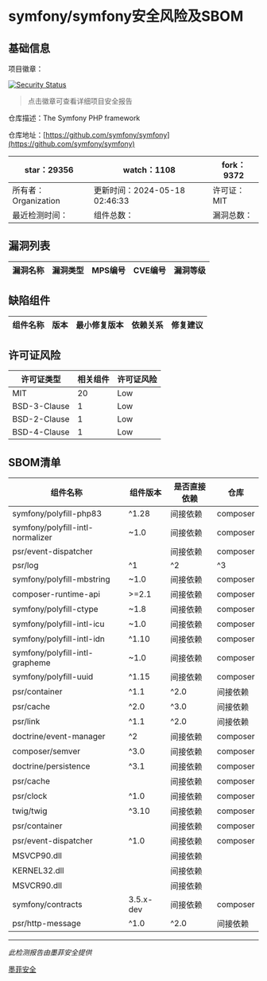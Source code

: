 # symfony/symfony安全风险及SBOM

## 基础信息

项目徽章：

[![Security Status](https://www.murphysec.com/platform3/v31/badge/1791541229427298304.svg)](https://www.murphysec.com/console/report/1691516035264176128/1791541229427298304)

> 点击徽章可查看详细项目安全报告

仓库描述：The Symfony PHP framework

仓库地址：[https://github.com/symfony/symfony](https://github.com/symfony/symfony)

| star：29356 | watch：1108 | fork：9372 |
| ----------- | -------------- | ------------ |
| 所有者：Organization | 更新时间：2024-05-18 02:46:33 | 许可证：MIT |
| 最近检测时间： | 组件总数： | 漏洞总数： |




## 漏洞列表

| 漏洞名称 | 漏洞类型 | MPS编号 | CVE编号 | 漏洞等级 |
| ------- | ------ | ------- | ------ | ----- |





## 缺陷组件

| 组件名称 | 版本 | 最小修复版本 | 依赖关系 | 修复建议 |
| -------- | ---- | ------------ | -------- | -------- |





## 许可证风险

| 许可证类型 | 相关组件 | 许可证风险 |
| ---------- | -------- | ---------- |
|MIT|20|Low|
|BSD-3-Clause|1|Low|
|BSD-2-Clause|1|Low|
|BSD-4-Clause|1|Low|




## SBOM清单

| 组件名称 | 组件版本 | 是否直接依赖 | 仓库 |
| -------- | -------- | ------------ | ---- |
|symfony/polyfill-php83|^1.28|间接依赖|composer|
|symfony/polyfill-intl-normalizer|~1.0|间接依赖|composer|
|psr/event-dispatcher||间接依赖|composer|
|psr/log|^1|^2|^3|间接依赖|composer|
|symfony/polyfill-mbstring|~1.0|间接依赖|composer|
|composer-runtime-api|>=2.1|间接依赖|composer|
|symfony/polyfill-ctype|~1.8|间接依赖|composer|
|symfony/polyfill-intl-icu|~1.0|间接依赖|composer|
|symfony/polyfill-intl-idn|^1.10|间接依赖|composer|
|symfony/polyfill-intl-grapheme|~1.0|间接依赖|composer|
|symfony/polyfill-uuid|^1.15|间接依赖|composer|
|psr/container|^1.1|^2.0|间接依赖|composer|
|psr/cache|^2.0|^3.0|间接依赖|composer|
|psr/link|^1.1|^2.0|间接依赖|composer|
|doctrine/event-manager|^2|间接依赖|composer|
|composer/semver|^3.0|间接依赖|composer|
|doctrine/persistence|^3.1|间接依赖|composer|
|psr/cache||间接依赖|composer|
|psr/clock|^1.0|间接依赖|composer|
|twig/twig|^3.10|间接依赖|composer|
|psr/container||间接依赖|composer|
|psr/event-dispatcher|^1.0|间接依赖|composer|
|MSVCP90.dll||间接依赖||
|KERNEL32.dll||间接依赖||
|MSVCR90.dll||间接依赖||
|symfony/contracts|3.5.x-dev|间接依赖|composer|
|psr/http-message|^1.0|^2.0|间接依赖|composer|


------

*此检测报告由墨菲安全提供*

[墨菲安全](www.murphysec.com)